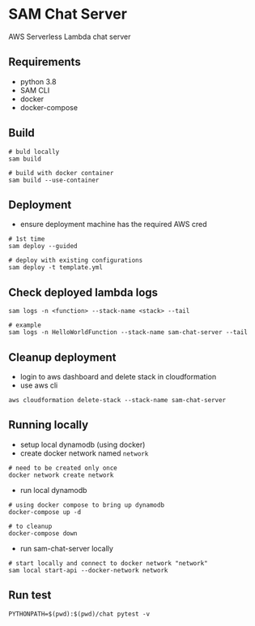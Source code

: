 # SAM Chat Server
AWS Serverless Lambda chat server

## Requirements
- python 3.8
- SAM CLI
- docker
- docker-compose

## Build
```
# buld locally
sam build

# build with docker container
sam build --use-container
```

## Deployment
- ensure deployment machine has the required AWS cred
```
# 1st time
sam deploy --guided

# deploy with existing configurations
sam deploy -t template.yml
```

## Check deployed lambda logs
```
sam logs -n <function> --stack-name <stack> --tail

# example
sam logs -n HelloWorldFunction --stack-name sam-chat-server --tail
```

## Cleanup deployment
- login to aws dashboard and delete stack in cloudformation
- use aws cli
```
aws cloudformation delete-stack --stack-name sam-chat-server
```

## Running locally
- setup local dynamodb (using docker)
- create docker network named `network`
```
# need to be created only once
docker network create network
```
- run local dynamodb
```
# using docker compose to bring up dynamodb
docker-compose up -d

# to cleanup
docker-compose down
```
- run sam-chat-server locally
```
# start locally and connect to docker network "network"
sam local start-api --docker-network network
```

## Run test
```
PYTHONPATH=$(pwd):$(pwd)/chat pytest -v
```
